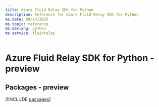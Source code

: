 ```yaml
---
title: Azure Fluid Relay SDK for Python
description: Reference for Azure Fluid Relay SDK for Python
ms.date: 09/24/2025
ms.topic: reference
ms.devlang: python
ms.service: fluidrelay
---
```

# Azure Fluid Relay SDK for Python - preview
## Packages - preview
[!INCLUDE [packages](fluid-relay-index.md)]
